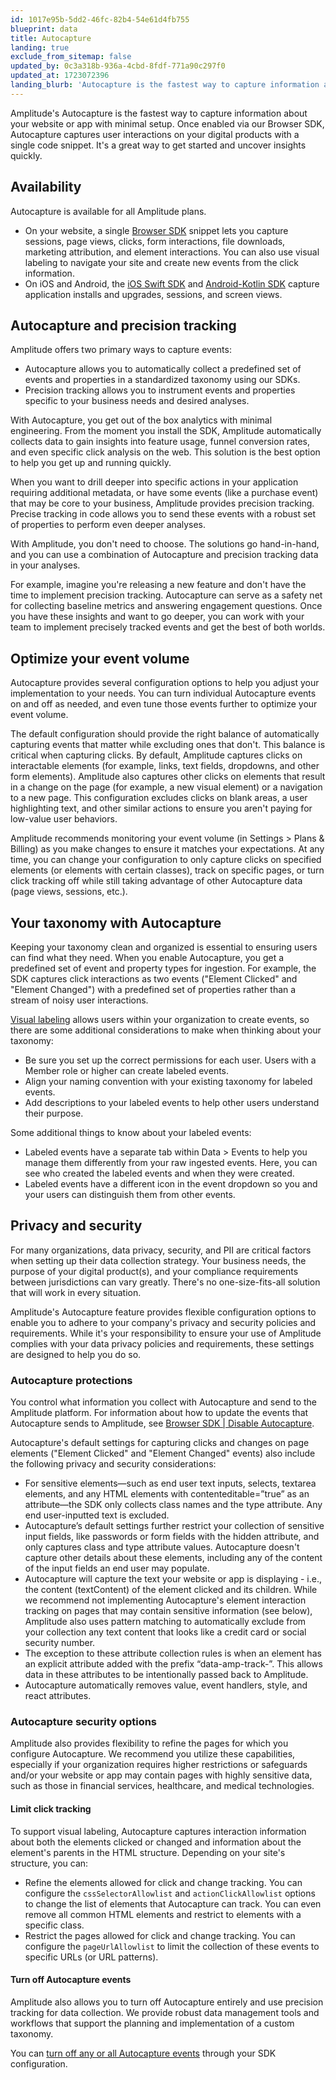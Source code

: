 ```yaml
---
id: 1017e95b-5dd2-46fc-82b4-54e61d4fb755
blueprint: data
title: Autocapture
landing: true
exclude_from_sitemap: false
updated_by: 0c3a318b-936a-4cbd-8fdf-771a90c297f0
updated_at: 1723072396
landing_blurb: 'Autocapture is the fastest way to capture information about your website or app with minimal setup.'
---
```

Amplitude's Autocapture is the fastest way to capture information about your website or app with minimal setup. Once enabled via our Browser SDK, Autocapture captures user interactions on your digital products with a single code snippet. It's a great way to get started and uncover insights quickly.

## Availability

Autocapture is available for all Amplitude plans.

* On your website, a single [Browser SDK](/docs/sdks/analytics/browser/browser-sdk-2) snippet lets you capture sessions, page views, clicks, form interactions, file downloads, marketing attribution, and element interactions. You can also use visual labeling to navigate your site and create new events from the click information.
* On iOS and Android, the [iOS Swift SDK](/docs/sdks/analytics/ios/ios-swift-sdk) and [Android-Kotlin SDK](/docs/sdks/analytics/android/android-kotlin-sdk) capture application installs and upgrades, sessions, and screen views.

## Autocapture and precision tracking

Amplitude offers two primary ways to capture events:

* Autocapture allows you to automatically collect a predefined set of events and properties in a standardized taxonomy using our SDKs.
* Precision tracking allows you to instrument events and properties specific to your business needs and desired analyses.

With Autocapture, you get out of the box analytics with minimal engineering. From the moment you install the SDK, Amplitude automatically collects data to gain insights into feature usage, funnel conversion rates, and even specific click analysis on the web. This solution is the best option to help you get up and running quickly.

When you want to drill deeper into specific actions in your application requiring additional metadata, or have some events (like a purchase event) that may be core to your business, Amplitude provides precision tracking. Precise tracking in code allows you to send these events with a robust set of properties to perform even deeper analyses.

With Amplitude, you don't need to choose. The solutions go hand-in-hand, and you can use a combination of Autocapture and precision tracking data in your analyses.

For example, imagine you're releasing a new feature and don't have the time to implement precision tracking. Autocapture can serve as a safety net for collecting baseline metrics and answering engagement questions. Once you have these insights and want to go deeper, you can work with your team to implement precisely tracked events and get the best of both worlds.

## Optimize your event volume

Autocapture provides several configuration options to help you adjust your implementation to your needs. You can turn individual Autocapture events on and off as needed, and even tune those events further to optimize your event volume.

The default configuration should provide the right balance of automatically capturing events that matter while excluding ones that don't. This balance is critical when capturing clicks. By default, Amplitude captures clicks on interactable elements (for example, links, text fields, dropdowns, and other form elements). Amplitude also captures other clicks on elements that result in a change on the page (for example, a new visual element) or a navigation to a new page. This configuration excludes clicks on blank areas, a user highlighting text, and other similar actions to ensure you aren't paying for low-value user behaviors.

Amplitude recommends monitoring your event volume (in Settings > Plans & Billing) as you make changes to ensure it matches your expectations. At any time, you can change your configuration to only capture clicks on specified elements (or elements with certain classes), track on specific pages, or turn click tracking off while still taking advantage of other Autocapture data (page views, sessions, etc.).

## Your taxonomy with Autocapture

Keeping your taxonomy clean and organized is essential to ensuring users can find what they need. When you enable Autocapture, you get a predefined set of event and property types for ingestion. For example, the SDK captures click interactions as two events ("Element Clicked" and "Element Changed") with a predefined set of properties rather than a stream of noisy user interactions.

[Visual labeling](/docs/data/visual-labeling) allows users within your organization to create events, so there are some additional considerations to make when thinking about your taxonomy:

* Be sure you set up the correct permissions for each user. Users with a Member role or higher can create labeled events.
* Align your naming convention with your existing taxonomy for labeled events.
* Add descriptions to your labeled events to help other users understand their purpose.

Some additional things to know about your labeled events:

* Labeled events have a separate tab within Data > Events to help you manage them differently from your raw ingested events. Here, you can see who created the labeled events and when they were created.
* Labeled events have a different icon in the event dropdown so you and your users can distinguish them from other events.

## Privacy and security

For many organizations, data privacy, security, and PII are critical factors when setting up their data collection strategy. Your business needs, the purpose of your digital product(s), and your compliance requirements between jurisdictions can vary greatly. There's no one-size-fits-all solution that will work in every situation.

Amplitude's Autocapture feature provides flexible configuration options to enable you to adhere to your company's privacy and security policies and requirements. While it's your responsibility to ensure your use of Amplitude complies with your data privacy policies and requirements, these settings are designed to help you do so.

### Autocapture protections

You control what information you collect with Autocapture and send to the Amplitude platform. For information about how to update the events that Autocapture sends to Amplitude, see [Browser SDK | Disable Autocapture](/docs/sdks/analytics/browser/browser-sdk-2#disable-autocapture).

Autocapture's default settings for capturing clicks and changes on page elements ("Element Clicked" and "Element Changed" events) also include the following privacy and security considerations:
* For sensitive elements—such as end user text inputs, selects, textarea elements, and any HTML elements with contenteditable=”true” as an attribute—the SDK only collects class names and the type attribute. Any end user-inputted text is excluded.
* Autocapture’s default settings further restrict your collection of sensitive input fields, like passwords or form fields with the hidden attribute, and only captures class and type attribute values. Autocapture doesn't capture other details about these elements, including any of the content of the input fields an end user may populate.
* Autocapture will capture the text your website or app is displaying - i.e., the content (textContent) of the element clicked and its children. While we recommend not implementing Autocapture's element interaction tracking on pages that may contain sensitive information (see below), Amplitude also uses pattern matching to automatically exclude from your collection any text content that looks like a credit card or social security number.
* The exception to these attribute collection rules is when an element has an explicit attribute added with the prefix “data-amp-track-”. This allows data in these attributes to be intentionally passed back to Amplitude.
* Autocapture automatically removes value, event handlers, style, and react attributes.

### Autocapture security options

Amplitude also provides flexibility to refine the pages for which you configure Autocapture. We recommend you utilize these capabilities, especially if your organization requires higher restrictions or safeguards and/or your website or app may contain pages with highly sensitive data, such as those in financial services, healthcare, and medical technologies.

#### Limit click tracking

To support visual labeling, Autocapture captures interaction information about both the elements clicked or changed and information about the element's parents in the HTML structure. Depending on your site's structure, you can:

* Refine the elements allowed for click and change tracking. You can configure the `cssSelectorAllowlist` and `actionClickAllowlist` options to change the list of elements that Autocapture can track. You can even remove all common HTML elements and restrict to elements with a specific class.
* Restrict the pages allowed for click and change tracking. You can configure the `pageUrlAllowlist` to limit the collection of these events to specific URLs (or URL patterns).

#### Turn off Autocapture events

Amplitude also allows you to turn off Autocapture entirely and use precision tracking for data collection. We provide robust data management tools and workflows that support the planning and implementation of a custom taxonomy.

You can [turn off any or all Autocapture events](/docs/sdks/analytics/browser/browser-sdk-2#disable-autocapture) through your SDK configuration.
